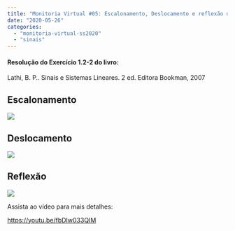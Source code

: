 ```yaml
---
title: "Monitoria Virtual #05: Escalonamento, Deslocamento e reflexão dos sinais"
date: "2020-05-26"
categories: 
  - "monitoria-virtual-ss2020"
  - "sinais"
---
```


#### Resolução do Exercício 1.2-2 do livro:  
Lathi, B. P.. Sinais e Sistemas Lineares. 2 ed. Editora Bookman, 2007

## Escalonamento

![](image-13.png)

## Deslocamento

![](image-12.png)

## Reflexão

![](image-14.png)

Assista ao vídeo para mais detalhes:

https://youtu.be/fbDIw033QIM
